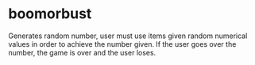 # boomorbust
Generates random number, user must use items given random numerical values in order to achieve the number given. If the user goes over the number, the game is over and the user loses.
